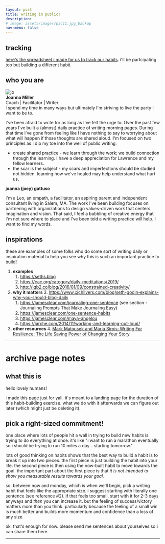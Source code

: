 ```yaml
---
layout: post
title: writing in public!
description: 
# image: assets/images/pic11.jpg_backup
nav-menu: false
---
```




## tracking

[here's the spreadsheet i made for us to track our habits](https://docs.google.com/spreadsheets/d/1T2eOefpcQcxDYPir-f7UMtdAUmpdEwD0dkC7l-HQtZY/edit#gid=0). i'll be partcipating too but building a different habit. 

## who you are

![jo](https://i-h1.pinimg.com/280x280_RS/a2/dc/3d/a2dc3d9634b530f3c36a7fbec643e7d3.jpg)  
**Joanna Miller**  
Coach | Facilitator | Writer  
I spend my time in many ways but ultimately I'm striving to live the party I want to be to. 

I've been afraid to write for as long as I've felt the urge to. Over the past few years I've built a (almost) daily practice of writing morning pages. During that time I've gone from feeling like I have nothing to say to worrying about what will happen if those thoughts are shared aloud. I'm focused on two principles as I dip my toe into the well of public writing: 
* create shared practice - we learn through the work; we build connection through the learning.  I have a deep appreciation for Lawrence and my fellow learners. 
* the scar is the subject - my scars and imperfections should be studied not hidden. learning how we've healed may help understand what hurt us. 

**joanna (joey) gattuso**

I'm a Leo, an empath, a facilitator, an aspiring parent and independent consultant living in Salem, MA. The work I've been building focuses on partnering with organizations to design values-driven work that centers imagination and vision. That said, I feel a bubbling of creative energy that I'm not sure where to place and I've been told a writing practice will help.  I want to find my words.

## inspirations

these are examples of some folks who do some sort of writing daily or inspiration material to help you see why this is such an important practice to build!

1. **examples**
    1. <https://seths.blog>
    2. <https://cac.org/category/daily-meditations/2019/>
    2. <http://lqb2.co/blog/2016/01/09/constrained-creativity/>
2. **why it matters**
    3. <https://www.cjchilvers.com/blog/seth-godin-explains-why-you-should-blog-daily>
    1. <https://jamesclear.com/journaling-one-sentence> (see section - Journaling Prompts That Make Journaling Easy)
    1. <https://jamesclear.com/one-sentence-habits>
    1. <https://jamesclear.com/maya-angelou>
    2. <https://jarche.com/2014/11/working-and-learning-out-loud/>
3.  **other resources**
    4. [Mark Matousek and Maria Sirois: Writing For Resilience: The Life Saving Power of Changing Your Story](https://www.garrisoninstitute.org/event/mark-matousek-and-maria-sirois-writing-for-resilience-the-life-saving-power-of-changing-your-story/)



---

# archive page notes 


## what this is

hello lovely humans!

i made this page just for yall. it's meant to a landing page for the duration of this habit-building exercise. what we do with it afterwards we can figure out later (which might just be deleting it).


## pick a right-sized commitment!

one place where lots of people hit a wall in trying to build new habits is trying to do everything at once. it's like "i want to run a marathon eventually so i should be trying to run 10 miles a day... starting tomorrow." 

lots of good thinking on habits shows that the best way to build a habit is to break it up into two pieces. the first piece is just building the habit into your life. the second piece is then using the now-built habit to move towards the goal. the important part about the first piece is that _it is not intended to show you measurable results towards your goal._ 

so. between now and monday, which is when we'll begin, pick a writing habit that feels like the appropriate size. i suggest starting with literally one sentence (see reference #2). if that feels too small, start with it for 2-3 days anyways and *then* you can increase it. but the feeling of success/victory matters more than you think. particularly because the feeling of a small win is much better and builds more momentum and confidence than a loss of any size. 

ok, that's enough for now. please send me sentences about yourselves so i can share them here. 


---

